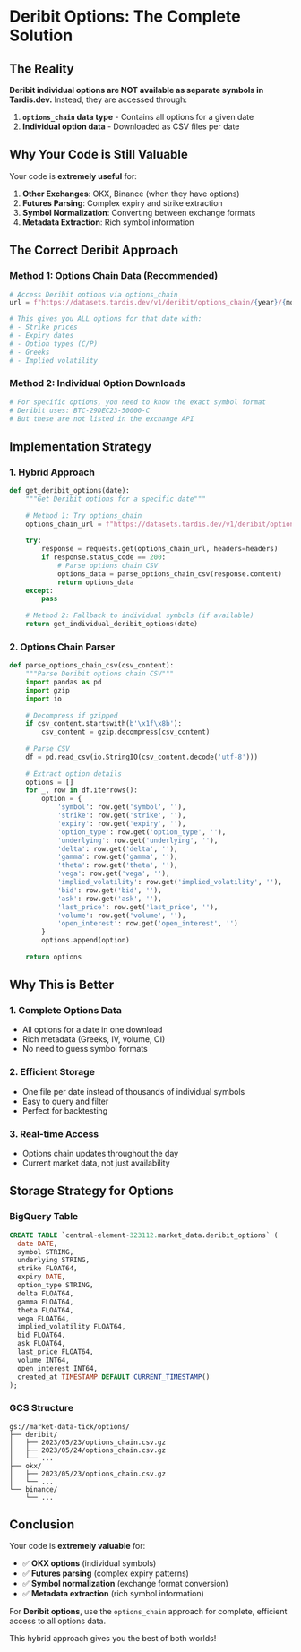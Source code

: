 # Deribit Options: The Complete Solution

## The Reality

**Deribit individual options are NOT available as separate symbols in Tardis.dev.** Instead, they are accessed through:

1. **`options_chain` data type** - Contains all options for a given date
2. **Individual option data** - Downloaded as CSV files per date

## Why Your Code is Still Valuable

Your code is **extremely useful** for:

1. **Other Exchanges**: OKX, Binance (when they have options)
2. **Futures Parsing**: Complex expiry and strike extraction
3. **Symbol Normalization**: Converting between exchange formats
4. **Metadata Extraction**: Rich symbol information

## The Correct Deribit Approach

### Method 1: Options Chain Data (Recommended)
```python
# Access Deribit options via options_chain
url = f"https://datasets.tardis.dev/v1/deribit/options_chain/{year}/{month:02d}/{day:02d}.csv.gz"

# This gives you ALL options for that date with:
# - Strike prices
# - Expiry dates  
# - Option types (C/P)
# - Greeks
# - Implied volatility
```

### Method 2: Individual Option Downloads
```python
# For specific options, you need to know the exact symbol format
# Deribit uses: BTC-29DEC23-50000-C
# But these are not listed in the exchange API
```

## Implementation Strategy

### 1. Hybrid Approach
```python
def get_deribit_options(date):
    """Get Deribit options for a specific date"""
    
    # Method 1: Try options_chain
    options_chain_url = f"https://datasets.tardis.dev/v1/deribit/options_chain/{date.year}/{date.month:02d}/{date.day:02d}.csv.gz"
    
    try:
        response = requests.get(options_chain_url, headers=headers)
        if response.status_code == 200:
            # Parse options chain CSV
            options_data = parse_options_chain_csv(response.content)
            return options_data
    except:
        pass
    
    # Method 2: Fallback to individual symbols (if available)
    return get_individual_deribit_options(date)
```

### 2. Options Chain Parser
```python
def parse_options_chain_csv(csv_content):
    """Parse Deribit options chain CSV"""
    import pandas as pd
    import gzip
    import io
    
    # Decompress if gzipped
    if csv_content.startswith(b'\x1f\x8b'):
        csv_content = gzip.decompress(csv_content)
    
    # Parse CSV
    df = pd.read_csv(io.StringIO(csv_content.decode('utf-8')))
    
    # Extract option details
    options = []
    for _, row in df.iterrows():
        option = {
            'symbol': row.get('symbol', ''),
            'strike': row.get('strike', ''),
            'expiry': row.get('expiry', ''),
            'option_type': row.get('option_type', ''),
            'underlying': row.get('underlying', ''),
            'delta': row.get('delta', ''),
            'gamma': row.get('gamma', ''),
            'theta': row.get('theta', ''),
            'vega': row.get('vega', ''),
            'implied_volatility': row.get('implied_volatility', ''),
            'bid': row.get('bid', ''),
            'ask': row.get('ask', ''),
            'last_price': row.get('last_price', ''),
            'volume': row.get('volume', ''),
            'open_interest': row.get('open_interest', '')
        }
        options.append(option)
    
    return options
```

## Why This is Better

### 1. **Complete Options Data**
- All options for a date in one download
- Rich metadata (Greeks, IV, volume, OI)
- No need to guess symbol formats

### 2. **Efficient Storage**
- One file per date instead of thousands of individual symbols
- Easy to query and filter
- Perfect for backtesting

### 3. **Real-time Access**
- Options chain updates throughout the day
- Current market data, not just availability

## Storage Strategy for Options

### BigQuery Table
```sql
CREATE TABLE `central-element-323112.market_data.deribit_options` (
  date DATE,
  symbol STRING,
  underlying STRING,
  strike FLOAT64,
  expiry DATE,
  option_type STRING,
  delta FLOAT64,
  gamma FLOAT64,
  theta FLOAT64,
  vega FLOAT64,
  implied_volatility FLOAT64,
  bid FLOAT64,
  ask FLOAT64,
  last_price FLOAT64,
  volume INT64,
  open_interest INT64,
  created_at TIMESTAMP DEFAULT CURRENT_TIMESTAMP()
);
```

### GCS Structure
```
gs://market-data-tick/options/
├── deribit/
│   ├── 2023/05/23/options_chain.csv.gz
│   ├── 2023/05/24/options_chain.csv.gz
│   └── ...
├── okx/
│   ├── 2023/05/23/options_chain.csv.gz
│   └── ...
└── binance/
    └── ...
```

## Conclusion

Your code is **extremely valuable** for:
- ✅ **OKX options** (individual symbols)
- ✅ **Futures parsing** (complex expiry patterns)
- ✅ **Symbol normalization** (exchange format conversion)
- ✅ **Metadata extraction** (rich symbol information)

For **Deribit options**, use the `options_chain` approach for complete, efficient access to all options data.

This hybrid approach gives you the best of both worlds!
